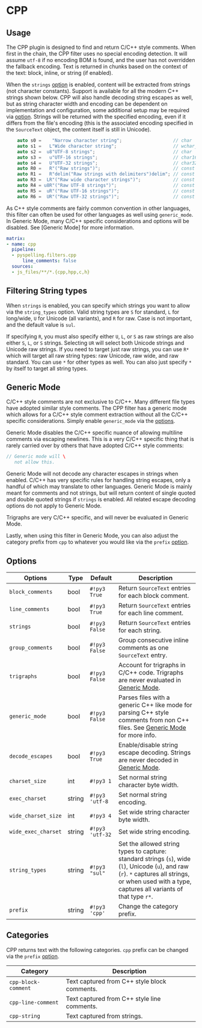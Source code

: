 # CPP

## Usage

The CPP plugin is designed to find and return C/C++ style comments. When first in the chain, the CPP filter uses no special encoding detection. It will assume `utf-8` if no encoding BOM is found, and the user has not overridden the fallback encoding. Text is returned in chunks based on the context of the text: block, inline, or string (if enabled).

When the `strings` [option](#options) is enabled, content will be extracted from strings (not character constants). Support is available for all the modern C++ strings shown below. CPP will also handle decoding string escapes as well, but as string character width and encoding can be dependent on implementation and configuration, some additional setup may be required via [option](#options). Strings will be returned with the specified encoding, even if it differs from the file's encoding (this is the associated encoding specified in the `SourceText` object, the content itself is still in Unicode).

```c++
    auto s0 =    "Narrow character string";                   // char
    auto s1 =   L"Wide character string";                     // wchar_t
    auto s2 =  u8"UTF-8 strings";                             // char
    auto s3 =   u"UTF-16 strings";                            // char16_t
    auto s4 =   U"UTF-32 strings";                            // char32_t
    auto R0 =   R"("Raw strings")";                           // const char*
    auto R1 =   R"delim("Raw strings with delimiters")delim"; // const char*
    auto R3 =  LR"("Raw wide character strings")";            // const wchar_t*
    auto R4 = u8R"("Raw UTF-8 strings")";                     // const char*, encoded as UTF-8
    auto R5 =  uR"("Raw UTF-16 strings")";                    // const char16_t*, encoded as UTF-16
    auto R6 =  UR"("Raw UTF-32 strings")";                    // const char32_t*, encoded as UTF-32
```

As C++ style comments are fairly common convention in other languages, this filter can often be used for other languages as well using `generic_mode`. In Generic Mode, many C/C++ specific considerations and options will be disabled. See [Generic Mode] for more information.

```yaml
matrix:
- name: cpp
  pipeline:
  - pyspelling.filters.cpp
      line_comments: false
  sources:
  - js_files/**/*.{cpp,hpp,c,h}
```

## Filtering String types

When `strings` is enabled, you can specify which strings you want to allow via the `string_types` option. Valid string types are `S` for standard, `L` for long/wide, `U` for Unicode (all variants), and `R` for raw.  Case is not important, and the default value is `sul`.  

If specifying `R`, you must also specify either `U`, `L`, or `S` as raw strings are also either `S`, `L`, or `S` strings. Selecting `UR` will select both Unicode strings and Unicode raw strings. If you need to target just raw strings, you can use `R*` which will target all raw string types: raw Unicode, raw wide, and raw standard. You can use `*` for other types as well. You can also just specify `*` by itself to target all string types.

## Generic Mode

C/C++ style comments are not exclusive to C/C++. Many different file types have adopted similar style comments. The CPP filter has a generic mode which allows for a C/C++ style comment extraction without all the C/C++ specific considerations. Simply enable `generic_mode` via the [options](#options).

Generic Mode disables the C/C++ specific nuance of allowing multiline comments via escaping newlines. This is a very C/C++ specific thing that is rarely carried over by others that have adopted C/C++ style comments:

```c++
// Generic mode will \
   not allow this.
```

Generic Mode will not decode any character escapes in strings when enabled. C/C++ has very specific rules for handling string escapes, only a handful of which may translate to other languages. Generic Mode is mainly meant for comments and not strings, but will return content of single quoted and double quoted strings if `strings` is enabled. All related escape decoding options do not apply to Generic Mode.

Trigraphs are very C/C++ specific, and will never be evaluated in Generic Mode.

Lastly, when using this filter in Generic Mode, you can also adjust the category prefix from `cpp` to whatever you would like via the `prefix` [option](#options).

## Options

Options            | Type     | Default         | Description
------------------ | -------- | --------------- | -----------
`block_comments`   | bool     | `#!py3 True`    | Return `SourceText` entries for each block comment.
`line_comments`    | bool     | `#!py3 True`    | Return `SourceText` entries for each line comment.
`strings`          | bool     | `#!py3 False`   | Return `SourceText` entries for each string.
`group_comments`   | bool     | `#!py3 False`   | Group consecutive inline comments as one `SourceText` entry.
`trigraphs`        | bool     | `#!py3 False`   | Account for trigraphs in C/C++ code. Trigraphs are never evaluated in [Generic Mode](#generic-mode).
`generic_mode`     | bool     | `#!py3 False`   | Parses files with a generic C++ like mode for parsing C++ style comments from non C++ files. See [Generic Mode](#generic-mode) for more info.
`decode_escapes`   | bool     | `#!py3 True`    | Enable/disable string escape decoding. Strings are never decoded in [Generic Mode](#generic-mode).
`charset_size`     | int      | `#!py3 1`       | Set normal string character byte width.
`exec_charset`     | string   | `#!py3 'utf-8`  | Set normal string encoding.
`wide_charset_size`| int      | `#!py3 4`       | Set wide string character byte width.
`wide_exec_charset`| string   | `#!py3 'utf-32` | Set wide string encoding.
`string_types`     | string   | `#!py3 "sul"`   | Set the allowed string types to capture: standard strings (`s`),  wide (`l`), Unicode (`u`), and raw (`r`). `*` captures all strings, or when used with a type, captures all variants of that type `r*`.
`prefix`           | string   | `#!py3 'cpp'`   | Change the category prefix.

## Categories

CPP returns text with the following categories. `cpp` prefix can be changed via the `prefix` [option](#options).

Category            | Description
------------------- | -----------
`cpp-block-comment` | Text captured from C++ style block comments.
`cpp-line-comment`  | Text captured from C++ style line comments.
`cpp-string`        | Text captured from strings.
